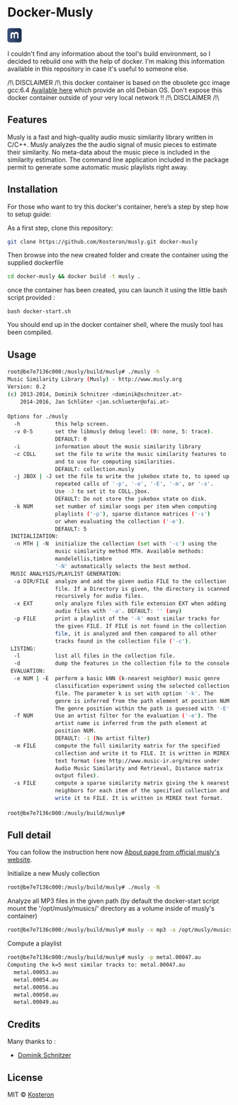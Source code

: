 # Docker-Musly

![Conky logo](favicon.png)

I couldn't find any information about the tool's build environment, so I decided to rebuild one with the help of docker. I'm making this information available in this repository in case it's useful to someone else.

/!\ DISCLAIMER /!\ this docker container is based on the obsolete gcc image gcc:6.4 [Available here](https://hub.docker.com/layers/library/gcc/6.4/images/sha256-43acacbef46af54806d333454ce9e947a7fac57ab191441c4b7bf0fa2f2ef206?context=explore) which provide an old Debian OS. Don't expose this docker container outside of your very local network !! /!\ DISCLAIMER /!\

## Features

Musly is a fast and high-quality audio music similarity library written in C/C++. Musly analyzes the the audio signal of music pieces to estimate their similarity. No meta-data about the music piece is included in the similarity estimation.
The command line application included in the package permit to generate some automatic music playlists right away.

## Installation

For those who want to try this docker's container, here’s a step by step how to setup guide:

As a first step, clone this repository:

``` bash
git clone https://github.com/Kosteron/musly.git docker-musly
```

Then browse into the new created folder and create the container using the supplied dockerfile
``` bash
cd docker-musly && docker build -t musly .
```

once the container has been created, you can launch it using the little bash script provided :
```
bash docker-start.sh
```

You should end up in the docker container shell, where the musly tool has been compiled.

## Usage

``` bash
root@be7e7136c000:/musly/build/musly# ./musly -h
Music Similarity Library (Musly) - http://www.musly.org
Version: 0.2
(c) 2013-2014, Dominik Schnitzer <dominik@schnitzer.at>
    2014-2016, Jan Schlüter <jan.schlueter@ofai.at>

Options for ./musly
  -h           this help screen.
  -v 0-5       set the libmusly debug level: (0: none, 5: trace).
               DEFAULT: 0
  -i           information about the music similarity library
  -c COLL      set the file to write the music similarity features to
               and to use for computing similarities.
               DEFAULT: collection.musly
  -j JBOX | -J set the file to write the jukebox state to, to speed up
               repeated calls of '-p', '-e', '-E', '-m', or '-s'.
               Use -J to set it to COLL.jbox.
               DEFAULT: Do not store the jukebox state on disk.
  -k NUM       set number of similar songs per item when computing
               playlists ('-p'), sparse distance matrices ('-s')
               or when evaluating the collection ('-e').
               DEFAULT: 5
 INITIALIZATION:
  -n MTH | -N  initialize the collection (set with '-c') using the
               music similarity method MTH. Available methods:
               mandelellis,timbre
               '-N' automatically selects the best method.
 MUSIC ANALYSIS/PLAYLIST GENERATION:
  -a DIR/FILE  analyze and add the given audio FILE to the collection
               file. If a Directory is given, the directory is scanned
               recursively for audio files.
  -x EXT       only analyze files with file extension EXT when adding
               audio files with '-a'. DEFAULT: '' (any)
  -p FILE      print a playlist of the '-k' most similar tracks for
               the given FILE. If FILE is not found in the collection
               file, it is analyzed and then compared to all other
               tracks found in the collection file ('-c').
 LISTING:
  -l           list all files in the collection file.
  -d           dump the features in the collection file to the console
 EVALUATION:
  -e NUM | -E  perform a basic kNN (k-nearest neighbor) music genre
               classification experiment using the selected collection
               file. The parameter k is set with option '-k'. The
               genre is inferred from the path element at position NUM.
               The genre position within the path is guessed with '-E'.
  -f NUM       Use an artist filter for the evaluation ('-e'). The 
               artist name is inferred from the path element at
               position NUM.
               DEFAULT: -1 (No artist filter)
  -m FILE      compute the full similarity matrix for the specified
               collection and write it to FILE. It is written in MIREX
               text format (see http://www.music-ir.org/mirex under
               Audio Music Similarity and Retrieval, Distance matrix
               output files).
  -s FILE      compute a sparse similarity matrix giving the k nearest
               neighbors for each item of the specified collection and
               write it to FILE. It is written in MIREX text format.

root@be7e7136c000:/musly/build/musly# 
```

## Full detail

You can follow the instruction here now [About page from official musly's website](https://www.musly.org/about.html).

Initialize a new Musly collection
``` bash
root@be7e7136c000:/musly/build/musly# ./musly -N
```

Analyze all MP3 files in the given path (by default the docker-start script mount the '/opt/musly/musics/' directory as a volume inside of musly's container)
``` bash
root@be7e7136c000:/musly/build/musly# musly -x mp3 -a /opt/musly/musics/
```

Compute a playlist
```bash
root@be7e7136c000:/musly/build/musly# musly -p metal.00047.au
Computing the k=5 most similar tracks to: metal.00047.au
  metal.00053.au
  metal.00054.au
  metal.00056.au
  metal.00050.au
  metal.00049.au
```

## Credits
Many thanks to :

- [Dominik Schnitzer](https://github.com/dominikschnitzer/musly/releases)

## License
MIT © [Kosteron]()
